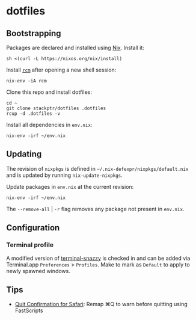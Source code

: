 # dotfiles

## Bootstrapping

Packages are declared and installed using [Nix][nix]. Install it:

```
sh <(curl -L https://nixos.org/nix/install)
```

Install [`rcm`][rcm] after opening a new shell session:

```
nix-env -iA rcm
```

Clone this repo and install dotfiles:

```
cd ~
git clone stackptr/dotfiles .dotfiles
rcup -d .dotfiles -v
```

Install all dependencies in `env.nix`:

```
nix-env -irf ~/env.nix
```

## Updating

The revision of `nixpkgs` is defined in `~/.nix-defexpr/nixpkgs/default.nix`
and is updated by running `nix-update-nixpkgs`.

Update packages in `env.nix` at the current revision:

```
nix-env -irf ~/env.nix
```

The `--remove-all` | `-r` flag removes any package not present in `env.nix`.

## Configuration

### Terminal profile

A modified version of [terminal-snazzy][snazzy] is checked in and can be added via Terminal.app `Preferences` > `Profiles`. Make to mark as `Default` to apply to newly spawned windows.

## Tips

- [Quit Confirmation for Safari][quit-safari]: Remap ⌘Q to warn before quitting using FastScripts

[nix]: https://nixos.org/
[rcm]: https://github.com/thoughtbot/rcm
[snazzy]: https://github.com/sindresorhus/terminal-snazzy
[quit-safari]: https://daringfireball.net/2020/01/quit_confirmation_for_safari_on_macos
